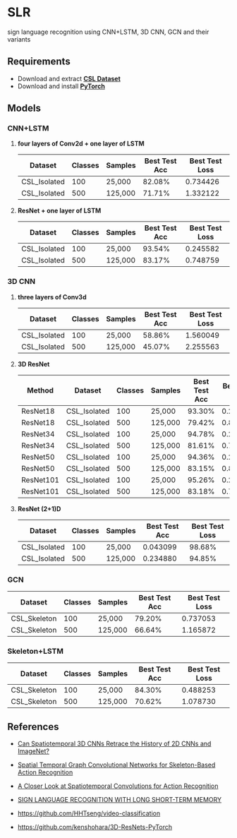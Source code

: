 # SLR
sign language recognition using CNN+LSTM, 3D CNN, GCN and their variants

## Requirements

- Download and extract **[CSL Dataset](http://home.ustc.edu.cn/~pjh/openresources/cslr-dataset-2015/index.html)**
- Download and install **[PyTorch](https://pytorch.org/)**

## Models

### CNN+LSTM

1. **four layers of Conv2d + one layer of LSTM**

   | Dataset      | Classes | Samples | Best Test Acc | Best Test Loss |
   | ------------ | ------- | ------- | ------------- | -------------- |
   | CSL_Isolated | 100     | 25,000  | 82.08%        | 0.734426       |
   | CSL_Isolated | 500     | 125,000 | 71.71%        | 1.332122       |

2. **ResNet + one layer of LSTM**

   | Dataset      | Classes | Samples | Best Test Acc | Best Test Loss |
   | ------------ | ------- | ------- | ------------- | -------------- |
   | CSL_Isolated | 100     | 25,000  | 93.54%        | 0.245582       |
   | CSL_Isolated | 500     | 125,000 | 83.17%        | 0.748759       |

### 3D CNN

1. **three layers of Conv3d**

   | Dataset      | Classes | Samples | Best Test Acc | Best Test Loss |
   | ------------ | ------- | ------- | ------------- | -------------- |
   | CSL_Isolated | 100     | 25,000  | 58.86%        | 1.560049       |
   | CSL_Isolated | 500     | 125,000 | 45.07%        | 2.255563       |
   
2. **3D ResNet**

   | Method    | Dataset      | Classes | Samples | Best Test Acc | Best Test Loss |
   | --------- | ------------ | ------- | ------- | ------------- | -------------- |
   | ResNet18  | CSL_Isolated | 100     | 25,000  | 93.30%        | 0.246169       |
   | ResNet18  | CSL_Isolated | 500     | 125,000 | 79.42%        | 0.800490       |
   | ResNet34  | CSL_Isolated | 100     | 25,000  | 94.78%        | 0.207592       |
   | ResNet34  | CSL_Isolated | 500     | 125,000 | 81.61%        | 0.750424       |
   | ResNet50  | CSL_Isolated | 100     | 25,000  | 94.36%        | 0.232631       |
   | ResNet50  | CSL_Isolated | 500     | 125,000 | 83.15%        | 0.803212       |
   | ResNet101 | CSL_Isolated | 100     | 25,000  | 95.26%        | 0.205430       |
   | ResNet101 | CSL_Isolated | 500     | 125,000 | 83.18%        | 0.751727       |

3. **ResNet (2+1)D**

   | Dataset      | Classes | Samples | Best Test Acc | Best Test Loss |
   | ------------ | ------- | ------- | ------------- | -------------- |
   | CSL_Isolated | 100     | 25,000  | 0.043099      | 98.68%         |
   | CSL_Isolated | 500     | 125,000 | 0.234880      | 94.85%         |

### GCN

| Dataset      | Classes | Samples | Best Test Acc | Best Test Loss |
| ------------ | ------- | ------- | ------------- | -------------- |
| CSL_Skeleton | 100     | 25,000  | 79.20%        | 0.737053       |
| CSL_Skeleton | 500     | 125,000 | 66.64%        | 1.165872       |

### Skeleton+LSTM

| Dataset      | Classes | Samples | Best Test Acc | Best Test Loss |
| ------------ | ------- | ------- | ------------- | -------------- |
| CSL_Skeleton | 100     | 25,000  | 84.30%        | 0.488253       |
| CSL_Skeleton | 500     | 125,000 | 70.62%        | 1.078730       |

## References

- [Can Spatiotemporal 3D CNNs Retrace the History of 2D CNNs and ImageNet?](https://arxiv.org/pdf/1711.09577.pdf)

- [Spatial Temporal Graph Convolutional Networks for Skeleton-Based Action Recognition](https://arxiv.org/pdf/1801.07455.pdf)
- [A Closer Look at Spatiotemporal Convolutions for Action Recognition](https://arxiv.org/abs/1711.11248)
- [SIGN LANGUAGE RECOGNITION WITH LONG SHORT-TERM MEMORY](https://ieeexplore.ieee.org/stamp/stamp.jsp?arnumber=7532884)
- https://github.com/HHTseng/video-classification
- https://github.com/kenshohara/3D-ResNets-PyTorch
